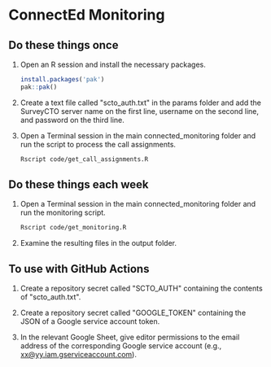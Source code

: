 # ConnectEd Monitoring

## Do these things once

1. Open an R session and install the necessary packages.

    ```r
    install.packages('pak')
    pak::pak()
    ```

1. Create a text file called "scto_auth.txt" in the params folder and add the SurveyCTO server name on the first line, username on the second line, and password on the third line.

1. Open a Terminal session in the main connected_monitoring folder and run the script to process the call assignments.

    ```sh
    Rscript code/get_call_assignments.R
    ```

## Do these things each week

1. Open a Terminal session in the main connected_monitoring folder and run the monitoring script.

    ```sh
    Rscript code/get_monitoring.R
    ```

1. Examine the resulting files in the output folder.

## To use with GitHub Actions

1. Create a repository secret called "SCTO_AUTH" containing the contents of "scto_auth.txt".

1. Create a repository secret called "GOOGLE_TOKEN" containing the JSON of a Google service account token.

1. In the relevant Google Sheet, give editor permissions to the email address of the corresponding Google service account (e.g., xx@yy.iam.gserviceaccount.com).
